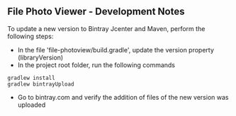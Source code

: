 File Photo Viewer - Development Notes
-------------------------------------

To update a new version to Bintray Jcenter and Maven, perform the following steps:
* In the file 'file-photoview/build.gradle', update the version property (libraryVersion)
* In the project root folder, run the following commands
```
gradlew install
gradlew bintrayUpload
```
* Go to bintray.com and verify the addition of files of the new version was uploaded
